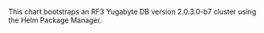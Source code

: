 This chart bootstraps an RF3 Yugabyte DB version 2.0.3.0-b7 cluster using the Helm Package Manager.
